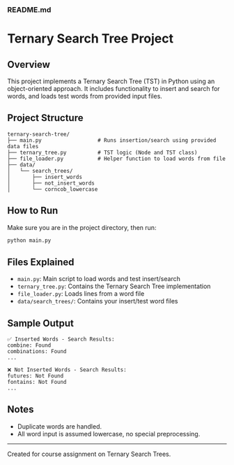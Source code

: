 ### README.md
# Ternary Search Tree Project

## Overview
This project implements a Ternary Search Tree (TST) in Python using an object-oriented approach. It includes functionality to insert and search for words, and loads test words from provided input files.

## Project Structure
```
ternary-search-tree/
├── main.py                  # Runs insertion/search using provided data files
├── ternary_tree.py          # TST logic (Node and TST class)
├── file_loader.py           # Helper function to load words from file
├── data/
│   └── search_trees/
│       ├── insert_words
│       ├── not_insert_words
│       └── corncob_lowercase
```

## How to Run
Make sure you are in the project directory, then run:
```bash
python main.py
```

## Files Explained
- `main.py`: Main script to load words and test insert/search
- `ternary_tree.py`: Contains the Ternary Search Tree implementation
- `file_loader.py`: Loads lines from a word file
- `data/search_trees/`: Contains your insert/test word files

## Sample Output
```
✅ Inserted Words - Search Results:
combine: Found
combinations: Found
...

❌ Not Inserted Words - Search Results:
futures: Not Found
fontains: Not Found
...
```

## Notes
- Duplicate words are handled.
- All word input is assumed lowercase, no special preprocessing.

---
Created for course assignment on Ternary Search Trees.